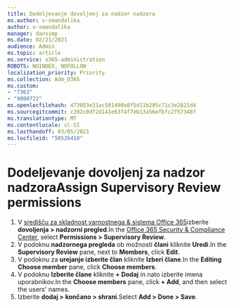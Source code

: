 ```yaml
---
title: Dodeljevanje dovoljenj za nadzor nadzora
ms.author: v-smandalika
author: v-smandalika
manager: dansimp
ms.date: 02/21/2021
audience: Admin
ms.topic: article
ms.service: o365-administration
ROBOTS: NOINDEX, NOFOLLOW
localization_priority: Priority
ms.collection: Adm_O365
ms.custom:
- "7363"
- "9000722"
ms.openlocfilehash: 473053e31ac591490a8f5d11b295c71c3e2821d4
ms.sourcegitcommit: c202c0df2d141e63f4f7eb13a56efbfc2f57348f
ms.translationtype: MT
ms.contentlocale: sl-SI
ms.lasthandoff: 03/05/2021
ms.locfileid: "50526410"
---
```

# <a name="assign-supervisory-review-permissions"></a><span data-ttu-id="f8458-102">Dodeljevanje dovoljenj za nadzor nadzora</span><span class="sxs-lookup"><span data-stu-id="f8458-102">Assign Supervisory Review permissions</span></span>

1. <span data-ttu-id="f8458-103">V [središču za skladnost varnostnega & sistema Office 365](https://sip.protection.office.com/homepage)izberite **dovoljenja > nadzorni pregled**.</span><span class="sxs-lookup"><span data-stu-id="f8458-103">In the [Office 365 Security & Compliance Center](https://sip.protection.office.com/homepage), select **Permissions > Supervisory Review**.</span></span>
2. <span data-ttu-id="f8458-104">V podoknu **nadzornega pregleda** ob možnosti **člani** kliknite **Uredi**.</span><span class="sxs-lookup"><span data-stu-id="f8458-104">In the **Supervisory Review** pane, next to **Members**, click **Edit**.</span></span>
3. <span data-ttu-id="f8458-105">V podoknu za **urejanje izberite član** kliknite **Izberi člane**.</span><span class="sxs-lookup"><span data-stu-id="f8458-105">In the **Editing Choose member** pane, click **Choose members**.</span></span>
4. <span data-ttu-id="f8458-106">V podoknu **Izberite člane** kliknite **+ Dodaj** in nato izberite imena uporabnikov.</span><span class="sxs-lookup"><span data-stu-id="f8458-106">In the **Choose members** pane, click **+ Add**, and then select the users' names.</span></span>
5. <span data-ttu-id="f8458-107">Izberite **dodaj > končano > shrani**.</span><span class="sxs-lookup"><span data-stu-id="f8458-107">Select **Add > Done > Save**.</span></span>